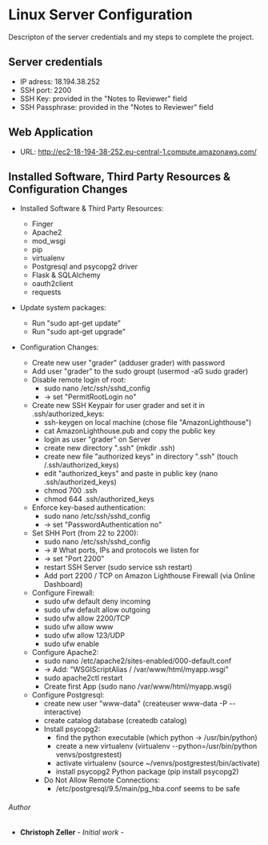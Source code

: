 # Linux Server Configuration

Descripton of the server credentials and my steps to complete the project.

## Server credentials

* IP adress: 18.194.38.252
* SSH port: 2200
* SSH Key: provided in the "Notes to Reviewer" field
* SSH Passphrase: provided in the "Notes to Reviewer" field

## Web Application

* URL: http://ec2-18-194-38-252.eu-central-1.compute.amazonaws.com/


## Installed Software, Third Party Resources & Configuration Changes

* Installed Software & Third Party Resources:
  * Finger
  * Apache2
  * mod_wsgi
  * pip
  * virtualenv
  * Postgresql and psycopg2 driver
  * Flask & SQLAlchemy
  * oauth2client
  * requests

* Update system packages:
  * Run "sudo apt-get update"
  * Run "sudo apt-get upgrade"

* Configuration Changes:
  * Create new user "grader" (adduser grader) with password
  * Add user "grader" to the sudo groupt (usermod -aG sudo grader)
  * Disable remote login of root:
    * sudo nano /etc/ssh/sshd_config
    * -> set "PermitRootLogin no"
  * Create new SSH Keypair for user grader and set it in .ssh/authorized_keys:
    * ssh-keygen on local machine (chose file "AmazonLighthouse")
    * cat AmazonLighthouse.pub and copy the public key
    * login as user "grader" on Server
    * create new directory ".ssh" (mkdir .ssh)
    * create new file "authorized keys" in directory ".ssh" (touch /.ssh/authorized_keys)
    * edit "authorized_keys" and paste in public key (nano .ssh/authorized_keys)
    * chmod 700 .ssh
    * chmod 644 .ssh/authorized_keys
  * Enforce key-based authentication:
    * sudo nano /etc/ssh/sshd_config
    * -> set "PasswordAuthentication no"
  * Set SHH Port (from 22 to 2200):
    * sudo nano /etc/ssh/sshd_config
    * -> # What ports, IPs and protocols we listen for
    * -> set "Port 2200"
    * restart SSH Server (sudo service ssh restart)
    * Add port 2200 / TCP on Amazon Lighthouse Firewall (via Online Dashboard)
  * Configure Firewall:
    * sudo ufw default deny incoming
    * sudo ufw default allow outgoing
    * sudo ufw allow 2200/TCP
    * sudo ufw allow www
    * sudo ufw allow 123/UDP
    * sudo ufw enable
  * Configure Apache2:
    * sudo nano /etc/apache2/sites-enabled/000-default.conf
    * -> Add: "WSGIScriptAlias / /var/www/html/myapp.wsgi"
    * sudo apache2ctl restart
    * Create first App (sudo nano /var/www/html/myapp.wsgi)
  * Configure Postgresql:
    * create new user "www-data" (createuser www-data -P --interactive)
    * create catalog database (createdb catalog)
    * Install psycopg2:
      * find the python executable (which python -> /usr/bin/python)
      * create a new virtualenv (virtualenv --python=/usr/bin/python venvs/postgrestest)
      * activate virtualenv (source ~/venvs/postgrestest/bin/activate)
      * install psycopg2 Python package (pip install psycopg2)
    * Do Not Allow Remote Connections:
      * /etc/postgresql/9.5/main/pg_hba.conf seems to be safe


###### Author

* **Christoph Zeller** - *Initial work* -
